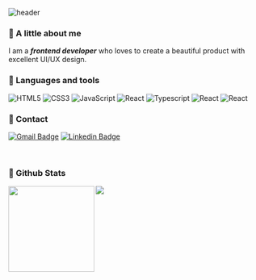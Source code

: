 ![header](https://capsule-render.vercel.app/api?type=waving&color=gradient&height=300&section=header&text=Hello👋%20I'm%20Tina%20&fontSize=90&fontAlignY=45)

### 🔸 A little about me
I am a <strong><em>frontend developer</strong></em> who loves to create a beautiful product with excellent UI/UX design.
<br>

### 🔹 Languages and tools
![HTML5](https://img.shields.io/badge/HTML5-E34F26?style=flat-square&logo=html5&logoColor=white)
![CSS3](https://img.shields.io/badge/CSS3-1572B6?style=flat-square&logo=css3&logoColor=white)
![JavaScript](https://img.shields.io/badge/-JavaScript-black?style=flat-square&logo=javascript)
![React](https://img.shields.io/badge/-React-black?logo=react&logoColor=blue&style=flat-square)
![Typescript](https://img.shields.io/badge/-Typescript-blue?logo=typescript&logoColor=white&style=flat-square)
![React](https://img.shields.io/badge/-Vercel-white?logo=vercel&logoColor=black&style=flat-square&border=black)
![React](https://img.shields.io/badge/-Sass-CF649A?logo=sass&logoColor=white&style=flat-square&hide_border=false)
<br>

### 🔸 Contact
[![Gmail Badge](https://img.shields.io/badge/-danimkim.dev@gmail.com-d14836?style=flat-square&logo=Gmail&logoColor=white&link=mailto:danimkim.dev@gmail.com)](mailto:danimkim.dev@gmail.com)
[![Linkedin Badge](https://img.shields.io/badge/-danimkim-blue?style=flat-square&logo=Linkedin&logoColor=white&link=https://www.linkedin.com/in/danim-kim/)](https://www.linkedin.com/in/danim-kim/)

<br>

### 🔹 Github Stats
<img height="170em" src="https://github-readme-stats.vercel.app/api?username=dahhnym&show_icons=true&hide_border=false&&count_private=true&include_all_commits=true&bg_color=gradient" align="left" /><img src="https://github-readme-stats.vercel.app/api/top-langs/?username=dahhnym&hide_border=false&layout=compact" align="center" />


<!--
**dahhnym/dahhnym** is a ✨ _special_ ✨ repository because its `README.md` (this file) appears on your GitHub profile.

Here are some ideas to get you started:

- 🔭 I’m currently working on ...
- 🌱 I’m currently learning HTML,CSS,JavaScript
- 👯 I’m looking to collaborate on ...
- 🤔 I’m looking for help with ...
- 💬 Ask me about ...
- 📫 How to reach me: kdn725@gmail.com
- 😄 Pronouns: ...
- ⚡ Fun fact: ...

[![Twitter](https://img.shields.io/badge/-Aloysia-61DAFB?logo=twitter&logoColor=white&style=flat-square&link=https://twitter.com/_lemonverbena_/)](https://twitter.com/_lemonverbena_/)


![ReactJS](https://img.shields.io/badge/-ReactJs-61DAFB?logo=react&logoColor=white&style=flat-square)
<img src="https://img.shields.io/badge/HTML5-E34F26?style=for-the-badge&logo=html5&logoColor=white"> <img src="https://img.shields.io/badge/JavaScript-323330?style=for-the-badge&logo=javascript&logoColor=F7DF1E"> <img src="https://img.shields.io/badge/TypeScript-007ACC?style=for-the-badge&logo=typescript&logoColor=white"> <img src="https://img.shields.io/badge/React-20232A?style=for-the-badge&logo=react&logoColor=61DAFB">

[<img src="https://img.shields.io/badge/danimkim-%230077B5.svg?&style=for-the-badge&logo=linkedin&logoColor=white" />](https://www.linkedin.com/in/danim-kim/)
[<img src = "https://img.shields.io/badge/aloysia-%2320A1F1.svg?&style=for-the-badge&logo=twitter&logoColor=white">](https://twitter.com/_lemonverbena_)
![header](https://capsule-render.vercel.app/api?type=waving&color=gradient&height=300&section=header&text=Hello👋%20I'm%20Tina%20&fontSize=90&desc=a%20frontend%20developer%20who%20loves%20to%20create%20beautiful%20product%20with%20an%20excellent%20UI/UX%20design&descAlignY=60&fontAlignY=40)
-->
